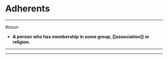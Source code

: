 # Adherents
---
#noun
- **A person who has membership in some group, [[association]] or religion.**
---
---
